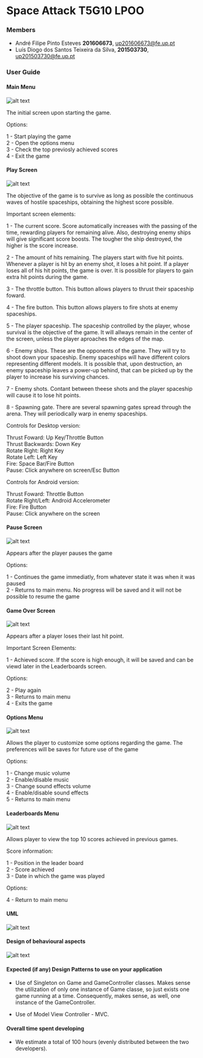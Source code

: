 # Space Attack T5G10 LPOO

### Members
* André Filipe Pinto Esteves **201606673**, up201606673@fe.up.pt
* Luís Diogo dos Santos Teixeira da Silva, **201503730**, up201503730@fe.up.pt

### User Guide

#### Main Menu

![alt text](https://github.com/EstevesAndre/SpaceAttack_T5G10/blob/master/Screenshots/MainMenu.png)

The initial screen upon starting the game.  
  
Options:  
  
1 - Start playing the game  
2 - Open the options menu  
3 - Check the top previosly achieved scores  
4 - Exit the game  

#### Play Screen

![alt text](https://github.com/EstevesAndre/SpaceAttack_T5G10/blob/master/Screenshots/Play.png)

The objective of the game is to survive as long as possible the continuous waves of hostile spaceships, obtaining the highest score possible.  
  
  
Important screen elements:  
  
1 - The current score. Score automatically increases with the passing of the time, rewarding players for remaining alive. Also, destroying enemy ships will give significant score boosts. The tougher the ship destroyed, the higher is the score increase.  
  
2 - The amount of hits remaining. The players start with five hit points. Whenever a player is hit by an enemy shot, it loses a hit point. If a player loses all of his hit points, the game is over. It is possible for players to gain extra hit points during the game.  
  
3 - The throttle button. This button allows players to thrust their spaceship foward.  
  
4 - The fire button. This button allows players to fire shots at enemy spaceships.  
  
5 - The player spaceship. The spaceship controlled by the player, whose survival is the objective of the game. It will allways remain in the center of the screen, unless the player aproaches the edges of the map.  
  
6 - Enemy ships. These are the opponents of the game. They will try to shoot down your spaceship. Enemy spaceships will have different colors representing different models. It is possible that, upon destruction, an enemy spaceship leaves a power-up behind, that can be picked up by the player to increase his surviving chances.  
  
7 - Enemy shots. Contant between theese shots and the player spaceship will cause it to lose hit points.  
  
8 - Spawning gate. There are several spawning gates spread through the arena. They will periodically warp in enemy spaceships.  
  
  
Controls for Desktop version:  
  
Thrust Foward: Up Key/Throttle Button  
Thrust Backwards: Down Key  
Rotate Right: Right Key  
Rotate Left: Left Key  
Fire: Space Bar/Fire Button  
Pause: Click anywhere on screen/Esc Button  
  
Controls for Android version:  
  
Thrust Foward: Throttle Button  
Rotate Right/Left: Android Accelerometer  
Fire: Fire Button  
Pause: Click anywhere on the screen  
  
#### Pause Screen

![alt text](https://github.com/EstevesAndre/SpaceAttack_T5G10/blob/master/Screenshots/Pause.png)

Appears after the player pauses the game  
  
Options:  
  
1 - Continues the game immediatly, from whatever state it was when it was paused  
2 - Returns to main menu. No progress will be saved and it will not be possible to resume the game  
  
#### Game Over Screen

![alt text](https://github.com/EstevesAndre/SpaceAttack_T5G10/blob/master/Screenshots/GameOver.png)

Appears after a player loses their last hit point.  
  
Important Screen Elements:  
  
1 - Achieved score. If the score is high enough, it will be saved and can be viewd later in the Leaderboards screen.  
  
Options:  
  
2 - Play again  
3 - Returns to main menu  
4 - Exits the game  
  
#### Options Menu

![alt text](https://github.com/EstevesAndre/SpaceAttack_T5G10/blob/master/Screenshots/Options.png)

Allows the player to customize some options regarding the game. The preferences will be saves for future use of the game  
  
Options:  
  
1 - Change music volume  
2 - Enable/disable music  
3 - Change sound effects volume  
4 - Enable/disable sound effects  
5 - Returns to main menu  
  
#### Leaderboards Menu

![alt text](https://github.com/EstevesAndre/SpaceAttack_T5G10/blob/master/Screenshots/Leaderboard.png)

Allows player to view the top 10 scores achieved in previous games.  
  
Score information:  
  
1 - Position in the leader board  
2 - Score achieved  
3 - Date in which the game was played  
  
Options:  
  
4 - Return to main menu  

#### UML
![alt text](https://github.com/EstevesAndre/SpaceAttack_T5G10/blob/master/UML_2Deliver.png)

#### Design of behavioural aspects
![alt text](https://github.com/EstevesAndre/SpaceAttack_T5G10/blob/master/States.png)

#### Expected (if any) Design Patterns to use on your application
 * Use of Singleton on Game and GameController classes.
  Makes sense the utilization of only one instance of Game classe, so just exists one game running at a time. Consequently, makes sense, as well, one instance of the GameController.

 * Use of Model View Controller - MVC.
 
 #### Overall time spent developing
 * We estimate a total of 100 hours (evenly distributed between the two developers).
